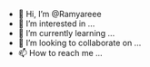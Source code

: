 - 👋 Hi, I’m @Ramyareee
- 👀 I’m interested in ...
- 🌱 I’m currently learning ...
- 💞️ I’m looking to collaborate on ...
- 📫 How to reach me ...

<!---
Ramyareee/Ramyareee is a ✨ special ✨ repository because its `README.md` (this file) appears on your GitHub profile.
You can click the Preview link to take a look at your changes.
--->
